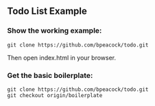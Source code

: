 Todo List Example
-----------------

### Show the working example:

```
git clone https://github.com/bpeacock/todo.git
```

Then open index.html in your browser.


### Get the basic boilerplate:

```
git clone https://github.com/bpeacock/todo.git
git checkout origin/boilerplate
```
